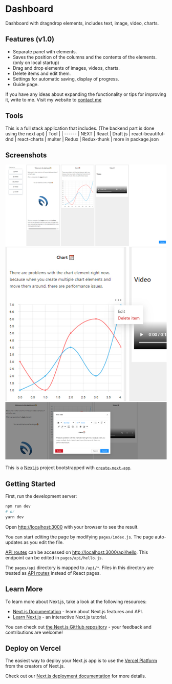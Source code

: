 # Dashboard

Dashboard with dragndrop elements, includes text, image, video, charts.

## Features (v1.0)

- Separate panel with elements.
- Saves the position of the columns and the contents of the elements.(only on local startup)
- Drag and drop elements of images, videos, charts.
- Delete items and edit them.
- Settings for automatic saving, display of progress.
- Guide page.

If you have any ideas about expanding the functionality or tips for improving it, write to me. Visit my website to 
[contact me](https://sieugene.vercel.app/)

## Tools
This is a full stack application that includes. (The backend part is done using the next api)
| Tool |
| ------ 
| NEXT 
| React 
| Draft js 
| react-beautiful-dnd 
| react-charts
| multer
| Redux
| Redux-thunk
| more in package.json
## Screenshots
![Preview dashboard](https://github.com/sieugene/dashboard/blob/master/public/gh/1.jpg?raw=true)
![Preview dashboard2](https://github.com/sieugene/dashboard/blob/master/public/gh/2.jpg?raw=true)
![Preview dashboard3](https://github.com/sieugene/dashboard/blob/master/public/gh/3.jpg?raw=true)


This is a [Next.js](https://nextjs.org/) project bootstrapped with [`create-next-app`](https://github.com/vercel/next.js/tree/canary/packages/create-next-app).

## Getting Started

First, run the development server:

```bash
npm run dev
# or
yarn dev
```

Open [http://localhost:3000](http://localhost:3000) with your browser to see the result.

You can start editing the page by modifying `pages/index.js`. The page auto-updates as you edit the file.

[API routes](https://nextjs.org/docs/api-routes/introduction) can be accessed on [http://localhost:3000/api/hello](http://localhost:3000/api/hello). This endpoint can be edited in `pages/api/hello.js`.

The `pages/api` directory is mapped to `/api/*`. Files in this directory are treated as [API routes](https://nextjs.org/docs/api-routes/introduction) instead of React pages.

## Learn More

To learn more about Next.js, take a look at the following resources:

- [Next.js Documentation](https://nextjs.org/docs) - learn about Next.js features and API.
- [Learn Next.js](https://nextjs.org/learn) - an interactive Next.js tutorial.

You can check out [the Next.js GitHub repository](https://github.com/vercel/next.js/) - your feedback and contributions are welcome!

## Deploy on Vercel

The easiest way to deploy your Next.js app is to use the [Vercel Platform](https://vercel.com/new?utm_medium=default-template&filter=next.js&utm_source=create-next-app&utm_campaign=create-next-app-readme) from the creators of Next.js.

Check out our [Next.js deployment documentation](https://nextjs.org/docs/deployment) for more details.
